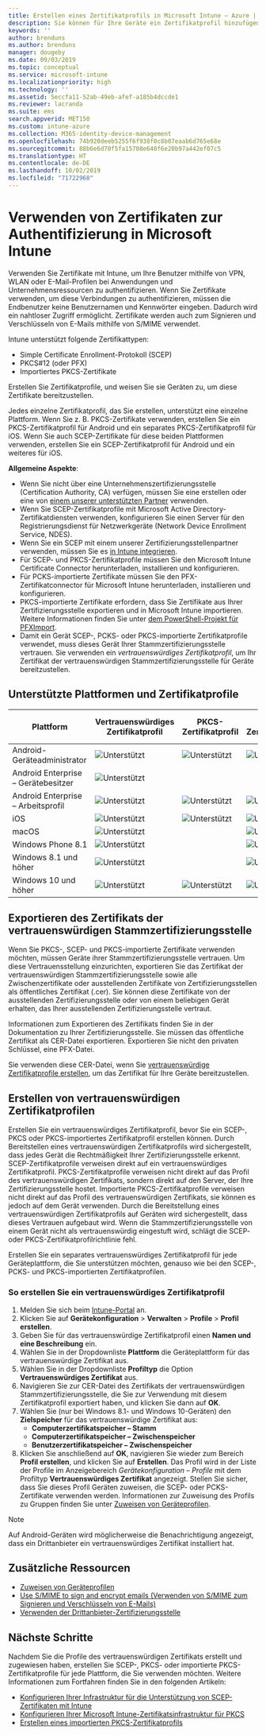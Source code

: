 ```yaml
---
title: Erstellen eines Zertifikatprofils in Microsoft Intune – Azure | Microsoft-Dokumentation
description: Sie können für Ihre Geräte ein Zertifikatprofil hinzufügen oder erstellen, indem Sie eine SCEP- oder PKCS-Zertifikatumgebung konfigurieren, das öffentliche Zertifikat exportieren, das Profil im Azure-Portal erstellen und anschließend den Zertifikatprofilen in Microsoft Intune im Azure-Portal SCEP oder PKCS zuweisen
keywords: ''
author: brenduns
ms.author: brenduns
manager: dougeby
ms.date: 09/03/2019
ms.topic: conceptual
ms.service: microsoft-intune
ms.localizationpriority: high
ms.technology: ''
ms.assetid: 5eccfa11-52ab-49eb-afef-a185b4dccde1
ms.reviewer: lacranda
ms.suite: ems
search.appverid: MET150
ms.custom: intune-azure
ms.collection: M365-identity-device-management
ms.openlocfilehash: 74b920deeb5255f6f938f0c8b07eaab6d765e68e
ms.sourcegitcommit: 88b6e6d70f5fa15708e640f6e20b97a442ef07c5
ms.translationtype: HT
ms.contentlocale: de-DE
ms.lasthandoff: 10/02/2019
ms.locfileid: "71722968"
---
```

# <a name="use-certificates-for-authentication-in-microsoft-intune"></a>Verwenden von Zertifikaten zur Authentifizierung in Microsoft Intune  

Verwenden Sie Zertifikate mit Intune, um Ihre Benutzer mithilfe von VPN, WLAN oder E-Mail-Profilen bei Anwendungen und Unternehmensressourcen zu authentifizieren. Wenn Sie Zertifikate verwenden, um diese Verbindungen zu authentifizieren, müssen die Endbenutzer keine Benutzernamen und Kennwörter eingeben. Dadurch wird ein nahtloser Zugriff ermöglicht. Zertifikate werden auch zum Signieren und Verschlüsseln von E-Mails mithilfe von S/MIME verwendet.

Intune unterstützt folgende Zertifikattypen:  

- Simple Certificate Enrollment-Protokoll (SCEP)  
- PKCS#12 (oder PFX)  
- Importiertes PKCS-Zertifikate

Erstellen Sie Zertifikatprofile, und weisen Sie sie Geräten zu, um diese Zertifikate bereitzustellen.  

Jedes einzelne Zertifikatprofil, das Sie erstellen, unterstützt eine einzelne Plattform. Wenn Sie z. B. PKCS-Zertifikate verwenden, erstellen Sie ein PKCS-Zertifikatprofil für Android und ein separates PKCS-Zertifikatprofil für iOS. Wenn Sie auch SCEP-Zertifikate für diese beiden Plattformen verwenden, erstellen Sie ein SCEP-Zertifikatprofil für Android und ein weiteres für iOS.  

**Allgemeine Aspekte**:  
- Wenn Sie nicht über eine Unternehmenszertifizierungsstelle (Certification Authority, CA) verfügen, müssen Sie eine erstellen oder eine von [einem unserer unterstützten Partner](certificate-authority-add-scep-overview.md#third-party-certification-authority-partners) verwenden.
- Wenn Sie SCEP-Zertifikatprofile mit Microsoft Active Directory-Zertifikatdiensten verwenden, konfigurieren Sie einen Server für den Registrierungsdienst für Netzwerkgeräte (Network Device Enrollment Service, NDES).
- Wenn Sie ein SCEP mit einem unserer Zertifizierungsstellenpartner verwenden, müssen Sie es [in Intune integrieren](certificate-authority-add-scep-overview.md#set-up-third-party-ca-integration).
- Für SCEP- und PKCS-Zertifikatprofile müssen Sie den Microsoft Intune Certificate Connector herunterladen, installieren und konfigurieren. 
- Für PCKS-importierte Zertifikate müssen Sie den PFX-Zertifikatconnector für Microsoft Intune herunterladen, installieren und konfigurieren.
- PKCS-importierte Zertifikate erfordern, dass Sie Zertifikate aus Ihrer Zertifizierungsstelle exportieren und in Microsoft Intune importieren. Weitere Informationen finden Sie unter [dem PowerShell-Projekt für PFXImport](https://github.com/Microsoft/Intune-Resource-Access/tree/develop/src/PFXImportPowershell).
- Damit ein Gerät SCEP-, PCKS- oder PKCS-importierte Zertifikatprofile verwendet, muss dieses Gerät Ihrer Stammzertifizierungsstelle vertrauen. Sie verwenden ein *vertrauenswürdiges Zertifikatprofil*, um Ihr Zertifikat der vertrauenswürdigen Stammzertifizierungsstelle für Geräte bereitzustellen.  

## <a name="supported-platforms-and-certificate-profiles"></a>Unterstützte Plattformen und Zertifikatprofile  
| Plattform              | Vertrauenswürdiges Zertifikatprofil | PKCS-Zertifikatprofil | SCEP-Zertifikatprofil | Importiertes PKCS-Zertifikatprofil  |
|--|--|--|--|---|
| Android-Geräteadministrator | ![Unterstützt](./media/certificates-configure/green-check.png) | ![Unterstützt](./media/certificates-configure/green-check.png) | ![Unterstützt](./media/certificates-configure/green-check.png)|  ![Unterstützt](./media/certificates-configure/green-check.png) |
| Android Enterprise <br> – Gerätebesitzer   | ![Unterstützt](./media/certificates-configure/green-check.png) |   |  |   |
| Android Enterprise <br> – Arbeitsprofil    | ![Unterstützt](./media/certificates-configure/green-check.png) | ![Unterstützt](./media/certificates-configure/green-check.png) | ![Unterstützt](./media/certificates-configure/green-check.png) | ![Unterstützt](./media/certificates-configure/green-check.png) |
| iOS                   | ![Unterstützt](./media/certificates-configure/green-check.png) | ![Unterstützt](./media/certificates-configure/green-check.png) | ![Unterstützt](./media/certificates-configure/green-check.png) | ![Unterstützt](./media/certificates-configure/green-check.png) |
| macOS                 | ![Unterstützt](./media/certificates-configure/green-check.png) |   |![Unterstützt](./media/certificates-configure/green-check.png)|![Unterstützt](./media/certificates-configure/green-check.png)|
| Windows Phone 8.1     |![Unterstützt](./media/certificates-configure/green-check.png)  |  | ![Unterstützt](./media/certificates-configure/green-check.png)| ![Unterstützt](./media/certificates-configure/green-check.png) |
| Windows 8.1 und höher |![Unterstützt](./media/certificates-configure/green-check.png)  |  |![Unterstützt](./media/certificates-configure/green-check.png) |   |
| Windows 10 und höher  | ![Unterstützt](./media/certificates-configure/green-check.png) | ![Unterstützt](./media/certificates-configure/green-check.png) | ![Unterstützt](./media/certificates-configure/green-check.png) | ![Unterstützt](./media/certificates-configure/green-check.png) |

## <a name="export-the-trusted-root-ca-certificate"></a>Exportieren des Zertifikats der vertrauenswürdigen Stammzertifizierungsstelle  
Wenn Sie PKCS-, SCEP- und PKCS-importierte Zertifikate verwenden möchten, müssen Geräte ihrer Stammzertifizierungsstelle vertrauen. Um diese Vertrauensstellung einzurichten, exportieren Sie das Zertifikat der vertrauenswürdigen Stammzertifizierungsstelle sowie alle Zwischenzertifikate oder ausstellenden Zertifikate von Zertifizierungsstellen als öffentliches Zertifikat (.cer). Sie können diese Zertifikate von der ausstellenden Zertifizierungsstelle oder von einem beliebigen Gerät erhalten, das Ihrer ausstellenden Zertifizierungsstelle vertraut.  

Informationen zum Exportieren des Zertifikats finden Sie in der Dokumentation zu Ihrer Zertifizierungsstelle. Sie müssen das öffentliche Zertifikat als CER-Datei exportieren.  Exportieren Sie nicht den privaten Schlüssel, eine PFX-Datei.  

Sie verwenden diese CER-Datei, wenn Sie [vertrauenswürdige Zertifikatprofile erstellen](#create-trusted-certificate-profiles), um das Zertifikat für Ihre Geräte bereitzustellen.  

## <a name="create-trusted-certificate-profiles"></a>Erstellen von vertrauenswürdigen Zertifikatprofilen  
Erstellen Sie ein vertrauenswürdiges Zertifikatprofil, bevor Sie ein SCEP-, PKCS oder PKCS-importiertes Zertifikatprofil erstellen können. Durch Bereitstellen eines vertrauenswürdigen Zertifikatprofils wird sichergestellt, dass jedes Gerät die Rechtmäßigkeit Ihrer Zertifizierungsstelle erkennt. SCEP-Zertifikatprofile verweisen direkt auf ein vertrauenswürdiges Zertifikatprofil. PKCS-Zertifikatprofile verweisen nicht direkt auf das Profil des vertrauenswürdigen Zertifikats, sondern direkt auf den Server, der Ihre Zertifizierungsstelle hostet. Importierte PKCS-Zertifikatprofile verweisen nicht direkt auf das Profil des vertrauenswürdigen Zertifikats, sie können es jedoch auf dem Gerät verwenden. Durch die Bereitstellung eines vertrauenswürdigen Zertifikatprofils auf Geräten wird sichergestellt, dass dieses Vertrauen aufgebaut wird. Wenn die Stammzertifizierungsstelle von einem Gerät nicht als vertrauenswürdig eingestuft wird, schlägt die SCEP- oder PKCS-Zertifikatprofilrichtlinie fehl.  

Erstellen Sie ein separates vertrauenswürdiges Zertifikatprofil für jede Geräteplattform, die Sie unterstützen möchten, genauso wie bei den SCEP-, PCKS- und PKCS-importierten Zertifikatprofilen.  


### <a name="to-create-a-trusted-certificate-profile"></a>So erstellen Sie ein vertrauenswürdiges Zertifikatprofil  

1. Melden Sie sich beim [Intune-Portal](https://aka.ms/intuneportal) an.  
2. Klicken Sie auf **Gerätekonfiguration** > **Verwalten** > **Profile** > **Profil erstellen**.  
3. Geben Sie für das vertrauenswürdige Zertifikatprofil einen **Namen und eine Beschreibung** ein.  
4. Wählen Sie in der Dropdownliste **Plattform** die Geräteplattform für das vertrauenswürdige Zertifikat aus.  
5. Wählen Sie in der Dropdownliste **Profiltyp** die Option **Vertrauenswürdiges Zertifikat** aus.  
6. Navigieren Sie zur CER-Datei des Zertifikats der vertrauenswürdigen Stammzertifizierungsstelle, die Sie zur Verwendung mit diesem Zertifikatprofil exportiert haben, und klicken Sie dann auf **OK**.  
7. Wählen Sie (nur bei Windows 8.1- und Windows 10-Geräten) den **Zielspeicher** für das vertrauenswürdige Zertifikat aus:  
   - **Computerzertifikatspeicher – Stamm**
   - **Computerzertifikatspeicher – Zwischenspeicher**
   - **Benutzerzertifikatspeicher – Zwischenspeicher**
8. Klicken Sie anschließend auf **OK**, navigieren Sie wieder zum Bereich **Profil erstellen**, und klicken Sie auf **Erstellen**.
Das Profil wird in der Liste der Profile im Anzeigebereich *Gerätekonfiguration – Profile* mit dem Profiltyp **Vertrauenswürdiges Zertifikat** angezeigt.  Stellen Sie sicher, dass Sie dieses Profil Geräten zuweisen, die SCEP- oder PCKS-Zertifikate verwenden werden. Informationen zur Zuweisung des Profils zu Gruppen finden Sie unter [Zuweisen von Geräteprofilen](../configuration/device-profile-assign.md).

> [!NOTE]  
> Auf Android-Geräten wird möglicherweise die Benachrichtigung angezeigt, dass ein Drittanbieter ein vertrauenswürdiges Zertifikat installiert hat.  

## <a name="additional-resources"></a>Zusätzliche Ressourcen  
- [Zuweisen von Geräteprofilen](../configuration/device-profile-assign.md)  
- [Use S/MIME to sign and encrypt emails (Verwenden von S/MIME zum Signieren und Verschlüsseln von E-Mails)](certificates-s-mime-encryption-sign.md)  
- [Verwenden der Drittanbieter-Zertifizierungsstelle](certificate-authority-add-scep-overview.md)  

## <a name="next-steps"></a>Nächste Schritte  
Nachdem Sie die Profile des vertrauenswürdigen Zertifikats erstellt und zugewiesen haben, erstellen Sie SCEP-, PKCS- oder importierte PKCS- Zertifikatprofile für jede Plattform, die Sie verwenden möchten. Weitere Informationen zum Fortfahren finden Sie in den folgenden Artikeln:  
- [Konfigurieren Ihrer Infrastruktur für die Unterstützung von SCEP-Zertifikaten mit Intune](certificates-scep-configure.md)  
- [Konfigurieren Ihrer Microsoft Intune-Zertifikatsinfrastruktur für PKCS](certficates-pfx-configure.md)  
- [Erstellen eines importierten PKCS-Zertifikatprofils](certificates-imported-pfx-configure.md#create-a-pkcs-imported-certificate-profile)  

